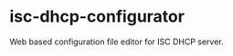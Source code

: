 isc-dhcp-configurator
=====================

Web based configuration file editor for ISC DHCP server.
